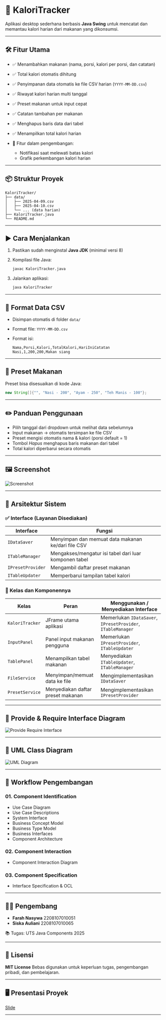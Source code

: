 # 🥗 KaloriTracker

Aplikasi desktop sederhana berbasis **Java Swing** untuk mencatat dan memantau kalori harian dari makanan yang dikonsumsi.

---

## 🛠️ Fitur Utama

* ✅ Menambahkan makanan (nama, porsi, kalori per porsi, dan catatan)
* ✅ Total kalori otomatis dihitung
* ✅ Penyimpanan data otomatis ke file CSV harian (`YYYY-MM-DD.csv`)
* ✅ Riwayat kalori harian multi tanggal
* ✅ Preset makanan untuk input cepat
* ✅ Catatan tambahan per makanan
* ✅ Menghapus baris data dari tabel
* ✅ Menampilkan total kalori harian
* 🚧 Fitur dalam pengembangan:

  * Notifikasi saat melewati batas kalori
  * Grafik perkembangan kalori harian

---

## 📦 Struktur Proyek

```
KaloriTracker/
├── data/
│   ├── 2025-04-09.csv
│   ├── 2025-04-10.csv
│   └── ... (data harian)
├── KaloriTracker.java
└── README.md
```

---

## ▶️ Cara Menjalankan

1. Pastikan sudah menginstal **Java JDK** (minimal versi 8)
2. Kompilasi file Java:

   ```bash
   javac KaloriTracker.java
   ```
3. Jalankan aplikasi:

   ```bash
   java KaloriTracker
   ```

---

## 📁 Format Data CSV

* Disimpan otomatis di folder `data/`
* Format file: `YYYY-MM-DD.csv`
* Format isi:

  ```
  Nama,Porsi,Kalori,TotalKalori,HariIniCatatan
  Nasi,1,200,200,Makan siang
  ```

---

## 🧪 Preset Makanan

Preset bisa disesuaikan di kode Java:

```java
new String[]{"", "Nasi - 200", "Ayam - 250", "Teh Manis - 100"};
```

---

## ✏️ Panduan Penggunaan

* Pilih tanggal dari dropdown untuk melihat data sebelumnya
* Input makanan → otomatis tersimpan ke file CSV
* Preset mengisi otomatis nama & kalori (porsi default = 1)
* Tombol *Hapus* menghapus baris makanan dari tabel
* Total kalori diperbarui secara otomatis

---

## 🖼️ Screenshot

![Screenshot](https://github.com/user-attachments/assets/72c8af3c-f925-40f8-8f72-647a832734a9)

---

## 🧱 Arsitektur Sistem

### ✅ Interface (Layanan Disediakan)

| Interface         | Fungsi                                                |
| ----------------- | ----------------------------------------------------- |
| `IDataSaver`      | Menyimpan dan memuat data makanan ke/dari file CSV    |
| `ITableManager`   | Mengakses/mengatur isi tabel dari luar komponen tabel |
| `IPresetProvider` | Mengambil daftar preset makanan                       |
| `ITableUpdater`   | Memperbarui tampilan tabel kalori                     |

### 🧩 Kelas dan Komponennya

| Kelas           | Peran                             | Menggunakan / Menyediakan Interface                         |
| --------------- | --------------------------------- | ----------------------------------------------------------- |
| `KaloriTracker` | JFrame utama aplikasi             | Memerlukan `IDataSaver`, `IPresetProvider`, `ITableManager` |
| `InputPanel`    | Panel input makanan pengguna      | Memerlukan `IPresetProvider`, `ITableUpdater`               |
| `TablePanel`    | Menampilkan tabel makanan         | Menyediakan `ITableUpdater`, `ITableManager`                |
| `FileService`   | Menyimpan/memuat data ke file     | Mengimplementasikan `IDataSaver`                            |
| `PresetService` | Menyediakan daftar preset makanan | Mengimplementasikan `IPresetProvider`                       |

---

## 🔌 Provide & Require Interface Diagram

![Provide Require Interface](https://github.com/user-attachments/assets/928d9e78-dd75-49ab-8202-8a045ad10a53)

---

## 📐 UML Class Diagram

![UML Diagram](https://github.com/user-attachments/assets/1bbb4018-7693-4892-afef-571f9ca5e6ec)

---

## 🔁 Workflow Pengembangan

### 01. Component Identification

* Use Case Diagram
* Use Case Descriptions
* System Interface
* Business Concept Model
* Business Type Model
* Business Interfaces
* Component Architecture

### 02. Component Interaction

* Component Interaction Diagram

### 03. Component Specification

* Interface Specification & OCL

---

## 👩‍💻 Pengembang

* **Farah Nasywa** 2208107010051
* **Siska Auliani** 2208107010065

📚 Tugas: UTS Java Components 2025

---

## 📄 Lisensi

**MIT License**
Bebas digunakan untuk keperluan tugas, pengembangan pribadi, dan pembelajaran.

---

## 🖥️ Presentasi Proyek

[Slide](https://www.canva.com/design/DAGkIYbqhSg/YclBqyjxIxn3rxpzZcX6gA/edit?utm_content=DAGkIYbqhSg&utm_campaign=designshare&utm_medium=link2&utm_source=sharebutton)

---

